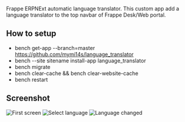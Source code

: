 Frappe ERPNExt automatic language translator.
This custom app add a language translator to the top navbar of Frappe Desk/Web portal.

## How to setup
- bench get-app --branch=master https://github.com/mymi14s/language_translator
- bench --site sitename install-app language_translator
- bench migrate
- bench clear-cache && bench clear-website-cache
- bench restart

## Screenshot
![First screen](https://github.com/mymi14s/language_translator/src/1.png "First screen")
![Select language](https://github.com/mymi14s/language_translator/src/2.png "Select language")
![Language changed](https://github.com/mymi14s/language_translator/src/3.png "Language changed")

